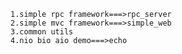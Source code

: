 	1.simple rpc framework===>rpc_server
	2.simple mvc framework===>simple_web
	3.common utils
	4.nio bio aio demo===>echo

